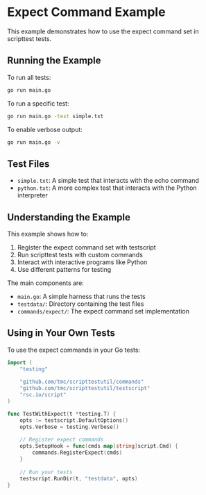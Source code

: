 # Expect Command Example

This example demonstrates how to use the expect command set in scripttest tests.

## Running the Example

To run all tests:

```bash
go run main.go
```

To run a specific test:

```bash
go run main.go -test simple.txt
```

To enable verbose output:

```bash
go run main.go -v
```

## Test Files

- `simple.txt`: A simple test that interacts with the echo command
- `python.txt`: A more complex test that interacts with the Python interpreter

## Understanding the Example

This example shows how to:

1. Register the expect command set with testscript
2. Run scripttest tests with custom commands
3. Interact with interactive programs like Python
4. Use different patterns for testing

The main components are:

- `main.go`: A simple harness that runs the tests
- `testdata/`: Directory containing the test files
- `commands/expect/`: The expect command set implementation

## Using in Your Own Tests

To use the expect commands in your Go tests:

```go
import (
    "testing"
    
    "github.com/tmc/scripttestutil/commands"
    "github.com/tmc/scripttestutil/testscript"
    "rsc.io/script"
)

func TestWithExpect(t *testing.T) {
    opts := testscript.DefaultOptions()
    opts.Verbose = testing.Verbose()
    
    // Register expect commands
    opts.SetupHook = func(cmds map[string]script.Cmd) {
        commands.RegisterExpect(cmds)
    }
    
    // Run your tests
    testscript.RunDir(t, "testdata", opts)
}
```
